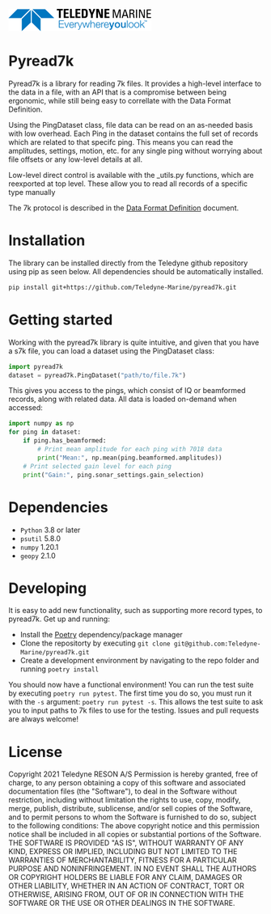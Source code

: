 [![Teledyne Logo](images/TeledyneLogo.png)](teledynemarine.com)


# Pyread7k
Pyread7k is a library for reading 7k files. It provides a high-level interface to the data in a file, with an API that is a compromise between being ergonomic, while still being easy to correllate with the Data Format Definition.

Using the PingDataset class, file data can be read on an as-needed basis with low overhead. Each Ping in the dataset contains the full set of records which are related to that specifc ping. This means you can read the amplitudes, settings, motion, etc. for any single ping without worrying about file offsets or any low-level details at all.

Low-level direct control is available with the _utils.py functions, which are reexported at top level. These allow you to read all records of a specific type manually

The 7k protocol is described in the [Data Format Definition](documents/DATA%20FORMAT%20DEFINITION%20-%207k%20Data%20Format.pdf) document.

# Installation
The library can be installed directly from the Teledyne github repository using pip as seen below. All dependencies should be automatically installed.
```bash
pip install git+https://github.com/Teledyne-Marine/pyread7k.git
```


# Getting started
Working with the pyread7k library is quite intuitive, and given that you have a s7k file, you can load a dataset using the PingDataset class:
```python
import pyread7k
dataset = pyread7k.PingDataset("path/to/file.7k")
```
This gives you access to the pings, which consist of IQ or beamformed records, along with related data. All data is loaded on-demand when accessed:
```python
import numpy as np
for ping in dataset:
    if ping.has_beamformed:
        # Print mean amplitude for each ping with 7018 data
        print("Mean:", np.mean(ping.beamformed.amplitudes)) 
    # Print selected gain level for each ping
    print("Gain:", ping.sonar_settings.gain_selection)
```


# Dependencies

* `Python` 3.8 or later
* `psutil` 5.8.0
* `numpy` 1.20.1
* `geopy` 2.1.0


# Developing
It is easy to add new functionality, such as supporting more record types, to pyread7k. Get up and running:
- Install the [Poetry](https://python-poetry.org/docs/) dependency/package manager
- Clone the repositorty by executing `git clone git@github.com:Teledyne-Marine/pyread7k.git`
- Create a development environment by navigating to the repo folder and running `poetry install`

You should now have a functional environment! You can run the test suite by executing `poetry run pytest`. The first time you do so, you must run it with the `-s` argument: `poetry run pytest -s`. This allows the test suite to ask you to input paths to 7k files to use for the testing.
Issues and pull requests are always welcome!


# License
Copyright 2021 Teledyne RESON A/S
Permission is hereby granted, free of charge, to any person obtaining a copy of this software and associated documentation files (the "Software"), to deal in the Software without restriction, including without limitation the rights to use, copy, modify, merge, publish, distribute, sublicense, and/or sell copies of the Software, and to permit persons to whom the Software is furnished to do so, subject to the following conditions:
The above copyright notice and this permission notice shall be included in all copies or substantial portions of the Software.
THE SOFTWARE IS PROVIDED "AS IS", WITHOUT WARRANTY OF ANY KIND, EXPRESS OR IMPLIED, INCLUDING BUT NOT LIMITED TO THE WARRANTIES OF MERCHANTABILITY, FITNESS FOR A PARTICULAR PURPOSE AND NONINFRINGEMENT. IN NO EVENT SHALL THE AUTHORS OR COPYRIGHT HOLDERS BE LIABLE FOR ANY CLAIM, DAMAGES OR OTHER LIABILITY, WHETHER IN AN ACTION OF CONTRACT, TORT OR OTHERWISE, ARISING FROM, OUT OF OR IN CONNECTION WITH THE SOFTWARE OR THE USE OR OTHER DEALINGS IN THE SOFTWARE.

